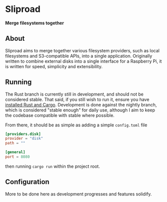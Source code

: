 # Sliproad

**Merge filesystems together**

## About

Sliproad aims to merge together various filesystem providers, such as local filesystems and S3-compatible APIs, into a
single application. Originally written to combine external disks into a single interface for a Raspberry Pi, it is 
written for speed, simplicity and extensibility.

## Running

The Rust branch is currently still in development, and should not be considered stable. That said, if you still wish to
run it, ensure you have [installed Rust and Cargo](https://www.rust-lang.org/tools/install). Development is done against
the nightly branch, which is considered "stable enough" for daily use, although I aim to keep the codebase compatible
with stable where possible.

From there, it should be as simple as adding a simple `config.toml` file

```toml
[providers.disk]
provider = "disk"
path = ""

[general]
port = 8080
```

then running `cargo run` within the project root.

## Configuration

More to be done here as development progresses and features solidify.
